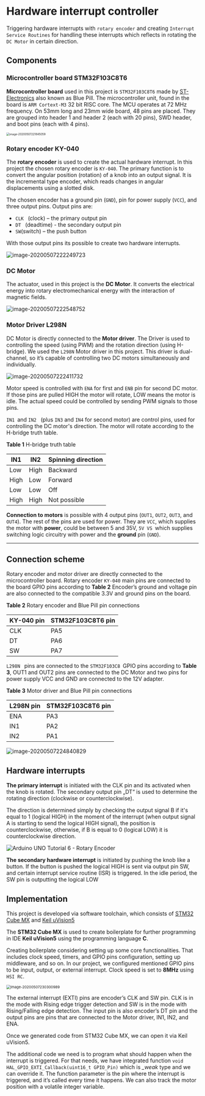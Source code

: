 

# Hardware interrupt controller

Triggering hardware interrupts with `rotary encoder` and creating `Interrupt Service Routines` for handling these interrupts which reflects in rotating the `DC Motor` in certain direction.

## Components

### Microcontroller board STM32F103C8T6

**Microcontroller board** used in this project is `STM32F103C8T6` made by [ST-Electronics](https://www.st.com/content/st_com/en.html) also known as Blue Pill. The microcontroller unit, found in the board is `ARM Cortext-M3` 32 bit RISC core. The MCU operates at 72 MHz frequency. On 53mm long and 23mm wide board, 48 pins are placed. They are grouped into header 1 and header 2 (each with 20 pins), SWD header, and boot pins (each with 4 pins).



<img src="https://i.imgur.com/P0BVDq1.png" alt="image-20200507221845059" style="zoom:50%;" />

### Rotary encoder KY-040

The **rotary encoder** is used to create the actual hardware interrupt. In this project the chosen rotary encoder is `KY-040`. The primary function is to convert the angular position (rotation) of a knob into an output signal. It is the incremental type encoder, which reads changes in angular displacements using a slotted disk.

The chosen encoder has a ground pin (`GND`), pin for power supply (`VCC`), and three output pins. Output pins are:

- `CLK ` (clock) – the primary output pin
- `DT ` (deadtime) - the secondary output pin
- `SW`(switch) – the push button

With those output pins its possible to create two hardware interrupts. 



![image-20200507222249723](https://i.imgur.com/HonzZRz.png)

### DC Motor

The actuator, used in this project is the **DC Motor**. It converts the electrical energy into rotary electromechanical energy with the interaction of magnetic fields. 

![image-20200507222548752](https://i.imgur.com/7CRSTrC.png)

### Motor Driver L298N

DC Motor is directly connected to the **Motor driver**. The Driver is used to controlling the speed (using PWM) and the rotation direction (using H-bridge). We used the `L298N` Motor driver in this project. This driver is dual-channel, so it’s capable of controlling two DC motors simultaneously and individually.

![image-20200507222411732](https://i.imgur.com/UIUvFIZ.png)

Motor speed is controlled with `ENA` for first and `ENB` pin for second DC motor. If those pins are pulled HIGH the motor will rotate, LOW means the motor is idle. The actual speed could be controlled by sending PWM signals to those pins.

`IN1 `and `IN2 ` (plus `IN3` and `IN4` for second motor) are control pins, used for controlling the DC motor's direction. The motor will rotate according to the H-bridge truth table.

**Table 1** H-bridge truth table

| **IN1** | **IN2** | **Spinning  direction** |
| ------- | ------- | ----------------------- |
| Low     | High    | Backward                |
| High    | Low     | Forward                 |
| Low     | Low     | Off                     |
| High    | High    | Not possible            |

**Connection to motors** is possible with 4 output pins (`OUT1`, `OUT2`, `OUT3`, and `OUT4`). The rest of the pins are used for power. They are `VCC`, which supplies the motor with **power**, could be between 5 and 35V, `5V VS `which supplies switching logic circuitry with power and the **ground** pin (`GND`).

----

## Connection scheme

Rotary encoder and motor driver are directly connected to the microcontroller board. Rotary encoder `KY-040` main pins are connected to the board GPIO pins according to **Table 2** Encoder’s ground and voltage pin are also connected to the compatible 3.3V and ground pins on the board.

**Table 2** Rotary encoder and Blue Pill pin connections

| **KY-040 pin** | **STM32F103C8T6  pin** |
| -------------- | ---------------------- |
| CLK            | PA5                    |
| DT             | PA6                    |
| SW             | PA7                    |

 

`L298N ` pins are connected to the `STM32F103C8 `GPIO pins according to **Table 3**, OUT1 and OUT2 pins are connected to the DC Motor and two pins for power supply VCC and GND are connected to the 12V adapter.

**Table 3** Motor driver and Blue Pill pin connections

| **L298N pin** | **STM32F103C8T6  pin** |
| ------------- | ---------------------- |
| ENA           | PA3                    |
| IN1           | PA2                    |
| IN2           | PA1                    |



![image-20200507224840829](https://i.imgur.com/vnrChhC.png)

## Hardware interrupts

**The primary interrupt** is initiated with the CLK pin and its activated when the knob is rotated. The secondary output pin „DT“ is used to determine the rotating direction (clockwise or counterclockwise).

The direction is determined simply by checking the output signal B if it's equal to 1 (logical HIGH) in the moment of the interrupt (when output signal A is starting to send the logical HIGH signal), the position is counterclockwise, otherwise, if B is equal to 0 (logical LOW) it is counterclockwise direction.  

![Arduino UNO Tutorial 6 - Rotary Encoder](https://i.imgur.com/cUMDOA6.jpg)

**The secondary hardware interrupt** is initiated by pushing the knob like a button. If the button is pushed the logical HIGH is sent via output pin SW, and certain interrupt service routine (ISR) is triggered. In the idle period, the SW pin is outputting the logical LOW


## Implementation

This project is developed via software toolchain, which consists of [STM32 Cube MX](https://www.st.com/en/development-tools/stm32cubemx.html) and [Keil uVision5](https://www.keil.com/demo/eval/arm.htm)

The **STM32 Cube MX** is used to create boilerplate for further programming in IDE **Keil uVision5** using the programming language **C**.

Creating boilerplate considering setting up some core functionalities. That includes clock speed, timers, and GPIO pins configuration, setting up middleware, and so on. In our project, we configured mentioned GPIO pins to be input, output, or external interrupt. Clock speed is set to **8MHz** using `HSI RC`.

<img src="https://i.imgur.com/HEvs5Kc.png" alt="image-20200507230300989" style="zoom:67%;" />

The external interrupt (EXTI) pins are encoder’s CLK and SW pin. CLK is in the mode with Rising edge trigger detection and SW is in the mode with Rising/Falling edge detection. The input pin is also encoder’s DT pin and the output pins are pins that are connected to the Motor driver, IN1, IN2, and ENA.

Once we generated code from STM32 Cube MX, we can open it via Keil uVision5. 

The additional code we need is to program what should happen when the interrupt is triggered. For that needs, we have integrated function `void HAL_GPIO_EXTI_Callback(uint16_t GPIO_Pin)` which is *_weak* type and we can override it. The function parameter is the pin where the interrupt is triggered, and it’s called every time it happens. We can also track the motor position with a volatile integer variable.
